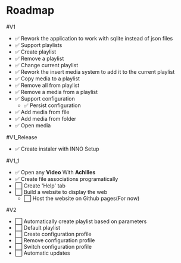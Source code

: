 
# Roadmap

#V1
* ✅ Rework the application to work with sqlite instead of json files 
* ✅ Support playlists
* ✅ Create playlist
* ✅ Remove a playlist
* ✅ Change current playlist
* ✅ Rework the insert media system to add it to the current playlist
* ✅ Copy media to a playlist
* ✅ Remove all from playlist
* ✅ Remove a media from a playlist
* ✅ Support configuration
	* ✅ Persist configuration
* ✅ Add media from file
* ✅ Add media from folder
* ✅ Open media

#V1_Release
* ✅ Create instaler with INNO Setup

#V1_1
* ✅ Open any **Video** With **Achilles**
* ✅  Create file associations programatically
* ⬜ Create 'Help' tab
* ⬜ Build a website to display the web
	* ⬜ Host the website on Github pages(For now)  

#V2
* ⬜ Automatically create playlist based on parameters
* ⬜ Default playlist
* ⬜ Create configuration profile
* ⬜ Remove configuration profile
* ⬜ Switch configuration profile
* ⬜ Automatic updates